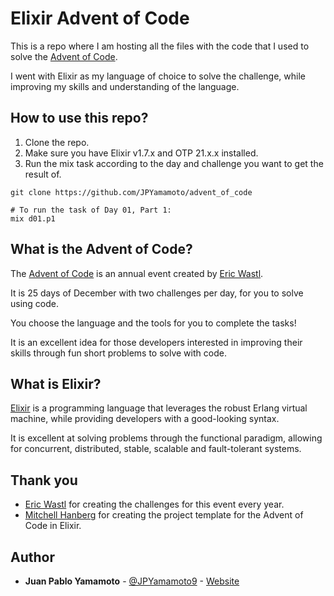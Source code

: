 # Elixir Advent of Code

This is a repo where I am hosting all the files with the code that I used to solve the [Advent of Code](https://www.adventofcode.com).

I went with Elixir as my language of choice to solve the challenge, while improving my skills and understanding of the language.

## How to use this repo?

1. Clone the repo.
2. Make sure you have Elixir v1.7.x and OTP 21.x.x installed.
2. Run the mix task according to the day and challenge you want to get the result of.

```
git clone https://github.com/JPYamamoto/advent_of_code
```
```
# To run the task of Day 01, Part 1:
mix d01.p1
```

## What is the Advent of Code?

The [Advent of Code](https://www.adventofcode.com) is an annual event created by [Eric Wastl](https://twitter.com/ericwastl).

It is 25 days of December with two challenges per day, for you to solve using code.

You choose the language and the tools for you to complete the tasks!

It is an excellent idea for those developers interested in improving their skills through fun short problems to solve with code.

## What is Elixir?

[Elixir](https://elixir-lang.org/) is a programming language that leverages the robust Erlang virtual machine, while providing developers with a good-looking syntax.

It is excellent at solving problems through the functional paradigm, allowing for concurrent, distributed, stable, scalable and fault-tolerant systems.

## Thank you
- [Eric Wastl]() for creating the challenges for this event every year.
- [Mitchell Hanberg](https://twitter.com/mitchhanberg) for creating the project template for the Advent of Code in Elixir.

## Author
* **Juan Pablo Yamamoto** - [@JPYamamoto9](https://twitter.com/JPYamamoto9) - [Website](https://jpyamamoto.com/)
